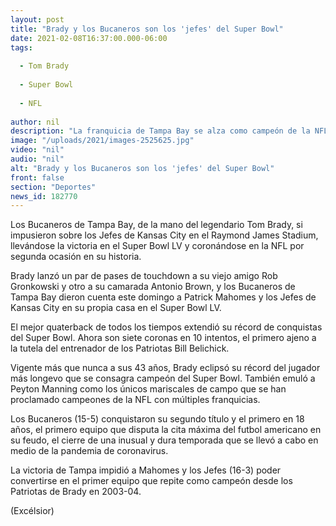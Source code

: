 ```yaml
---
layout: post
title: "Brady y los Bucaneros son los 'jefes' del Super Bowl"
date: 2021-02-08T16:37:00.000-06:00
tags:
  
  - Tom Brady
  
  - Super Bowl
  
  - NFL
  
author: nil
description: "La franquicia de Tampa Bay se alza como campeón de la NFL por segunda vez en su historia al vencer en su estadio a los Jefes de Kansas City"
image: "/uploads/2021/images-2525625.jpg"
video: "nil"
audio: "nil"
alt: "Brady y los Bucaneros son los 'jefes' del Super Bowl"
front: false
section: "Deportes"
news_id: 182770
---
```


Los Bucaneros de Tampa Bay, de la mano del legendario Tom Brady, si impusieron sobre los Jefes de Kansas City en el Raymond James Stadium, llevándose la victoria en el Super Bowl LV y coronándose en la NFL por segunda ocasión en su historia.

Brady lanzó un par de pases de touchdown a su viejo amigo Rob Gronkowski y otro a su camarada Antonio Brown, y los Bucaneros de Tampa Bay dieron cuenta este domingo a Patrick Mahomes y los Jefes de Kansas City en su propia casa en el Super Bowl LV.

El mejor quaterback de todos los tiempos extendió su récord de conquistas del Super Bowl. Ahora son siete coronas en 10 intentos, el primero ajeno a la tutela del entrenador de los Patriotas Bill Belichick.

Vigente más que nunca a sus 43 años, Brady eclipsó su récord del jugador más longevo que se consagra campeón del Super Bowl. También emuló a Peyton Manning como los únicos mariscales de campo que se han proclamado campeones de la NFL con múltiples franquicias.

Los Bucaneros (15-5) conquistaron su segundo título y el primero en 18 años, el primero equipo que disputa la cita máxima del futbol americano en su feudo, el cierre de una inusual y dura temporada que se llevó a cabo en medio de la pandemia de coronavirus.

La victoria de Tampa impidió a Mahomes y los Jefes (16-3) poder convertirse en el primer equipo que repite como campeón desde los Patriotas de Brady en 2003-04.

(Excélsior)
